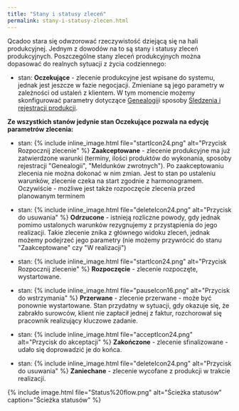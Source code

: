 ```yaml
---
title: "Stany i statusy zleceń"
permalink: stany-i-statusy-zlecen.html 
---
```

Qcadoo stara się odwzorować rzeczywistość dziejącą się na hali produkcyjnej. Jednym z dowodów na to są stany i statusy zleceń produkcyjnych. Poszczególne stany zleceń produkcyjnych można dopasować do realnych sytuacji z życia codziennego:

  

- stan: **Oczekujące** - zlecenie produkcyjne jest wpisane do systemu, jednak jest jeszcze w fazie negocjacji. Zmieniane są jego parametry w zależności od ustaleń z klientem. W tym momencie możemy skonfigurować parametry dotyczące [Genealogii](/genealogia)i sposoby [Śledzenia i rejestracji produkcji](/rejestracja).  
  
  
 **Ze wszystkich stanów jedynie stan Oczekujące pozwala na edycję parametrów zlecenia:**  
  
- stan: {% include inline_image.html file="startIcon24.png" alt="Przycisk Rozpocznij zlecenie" %}  **Zaakceptowane** - zlecenie produkcyjne ma już zatwierdzone warunki (terminy, ilości produktów do wykonania, sposoby rejestracji "Genealogii", "Meldunków zwrotnych"). Po zaakceptowaniu zlecenia nie można dokonać w nim zmian. Jest to stan po ustaleniu warunków, zlecenie czeka na start zgodnie z harmonogramem.  
 Oczywiście - możliwe jest także rozpoczęcie zlecenia przed planowanym terminem
- stan: 
{% include inline_image.html file="deleteIcon24.png" alt="Przycisk do usuwania" %} **Odrzucone** - istnieją rozliczne powody, gdy jednak pomimo ustalonych warunków rezygnujemy z przystąpienia do jego realizacji. Takie zlecenie znika z głównego widoku zleceń, jednak możemy podejrzeć jego parametry (nie możemy przywrócić do stanu "Zaakceptowane" czy "W realizacji")
- stan: {% include inline_image.html file="startIcon24.png" alt="Przycisk Rozpocznij zlecenie" %} **Rozpoczęcie** - zlecenie rozpoczęte, wystartowane.
- stan: {% include inline_image.html file="pauseIcon16.png" alt="Przycisk do wstrzymania" %} **Przerwane** - zlecenie przerwane - może być ponownie wystartowane. Stan przydatny w sytuacji, gdy okazuje się, że zabrakło surowców, klient nie zapłacił jednej z faktur, rozchorował się pracownik realizujący kluczowe zadanie.
- stan: {% include inline_image.html file="acceptIcon24.png" alt="Przycisk do akceptacji" %} **Zakończone** - zlecenie sfinalizowane - udało się doprowadzić je do końca.

- stan: {% include inline_image.html file="deleteIcon24.png" alt="Przycisk do usuwania" %} **Zaniechane** - zlecenie wycofane z produkcji w trakcie realizacji.



{% include image.html file="Status%20flow.png" alt="Ścieżka statusów" caption="Ścieżka statusów" %}
  

